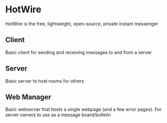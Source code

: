 # HotWire
HotWire is the free, lightweight, open-source, private instant messenger
## Client
Basic client for sending and receiving messages to and from a server

## Server
Basic server to host rooms for others

## Web Manager
Basic webserver that hosts a single webpage (and a few error pages). For server owners to use as a message board/bulletin
